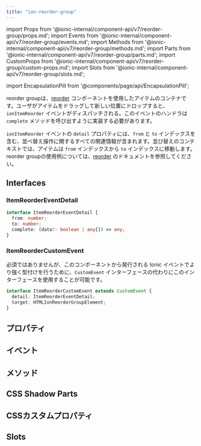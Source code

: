 ```yaml
---
title: "ion-reorder-group"
---
```

import Props from '@ionic-internal/component-api/v7/reorder-group/props.md';
import Events from '@ionic-internal/component-api/v7/reorder-group/events.md';
import Methods from '@ionic-internal/component-api/v7/reorder-group/methods.md';
import Parts from '@ionic-internal/component-api/v7/reorder-group/parts.md';
import CustomProps from '@ionic-internal/component-api/v7/reorder-group/custom-props.md';
import Slots from '@ionic-internal/component-api/v7/reorder-group/slots.md';

<head>
  <title>ion-reorder-group: Wrapper Component for Reorder Items</title>
  <meta name="description" content="ion-reorder-groupは、Ionicアプリでion-reorderコンポーネントを使用するアイテムのためのラッパーコンポーネントです。ion-reorder-groupの使い方はこちらをご覧ください。" />
</head>

import EncapsulationPill from '@components/page/api/EncapsulationPill';


reorder groupは、[reorder](./reorder) コンポーネントを使用したアイテムのコンテナです。ユーザがアイテムをドラッグして新しい位置にドロップすると、 `ionItemReorder` イベントがディスパッチされる。このイベントのハンドラは `complete` メソッドを呼び出すように実装する必要があります。

`ionItemReorder` イベントの `detail` プロパティには、`from` と `to` インデックスを含む、並べ替え操作に関するすべての関連情報が含まれます。並び替えのコンテキストでは、アイテムは `from` インデックスから `to` インデックスに移動します。reorder groupの使用例については、[reorder](./reorder) のドキュメントを参照してください。


## Interfaces

### ItemReorderEventDetail

```typescript
interface ItemReorderEventDetail {
  from: number;
  to: number;
  complete: (data?: boolean | any[]) => any;
}
```

### ItemReorderCustomEvent

必須ではありませんが、このコンポーネントから発行される Ionic イベントでより強く型付けを行うために、`CustomEvent` インターフェースの代わりにこのインターフェースを使用することが可能です。

```typescript
interface ItemReorderCustomEvent extends CustomEvent {
  detail: ItemReorderEventDetail;
  target: HTMLIonReorderGroupElement;
}
```


## プロパティ
<Props />

## イベント
<Events />

## メソッド
<Methods />

## CSS Shadow Parts
<Parts />

## CSSカスタムプロパティ
<CustomProps />

## Slots
<Slots />
